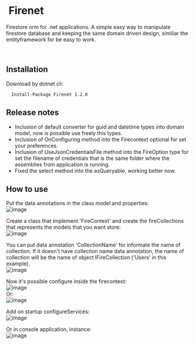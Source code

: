 </br>
 
# &nbsp;Firenet
 
Firestore orm for .net applications. A simple easy way to manipulate firestore database and keeping the same domain driven design, similiar the entityframework for be easy to work. 

</br>

## Installation
Download by dotnet cli:  

```   
  Install-Package Firenet 1.2.0
```
## Release notes
- Inclusion of default converter for guid and datetime types into domain model, now is possible use freely this types.
- Inclusion of OnConfiguring method into the Firecontext optional for set your preferences.
- Inclusion of UseJsonCredentialsFile method into the FireOption type for set the filename of credentials that is the same folder where the assemblies from application is running.
- Fixed the select method into the asQueryable, working better now.

## How to use
Put the data annotations in the class model and properties:  
![image](https://user-images.githubusercontent.com/30809620/120728408-3a39f900-c4b3-11eb-93c9-05eb8607b59d.png)

Create a class that implement 'FireContext' and create the fireCollections that represents the models that you want store:  
![image](https://user-images.githubusercontent.com/30809620/133532334-30caada3-b63e-48f2-a7f8-7c6a45de5a89.png)  

You can put data annotation 'CollectionName' for informate the name of collection. If it doesn't have collection name data annotation, the name of collection will be the name of object IFireCollection ('Users' in this example).  
![image](https://user-images.githubusercontent.com/30809620/120899679-4df67400-c607-11eb-932b-b6588bc39002.png)

Now it's possible configure inside the firecontext:  
![image](https://user-images.githubusercontent.com/30809620/133533668-e07e8d47-ba32-4fc6-9010-b5557eb57758.png)  
Or:  
![image](https://user-images.githubusercontent.com/30809620/133532966-379913f6-c436-4ce3-908a-3f36ad00cf7a.png)  

Add on startup configureServices:  
![image](https://user-images.githubusercontent.com/30809620/120727866-feeafa80-c4b1-11eb-8e81-b4feab63224f.png) 

Or in console application, instance:  
![image](https://user-images.githubusercontent.com/30809620/133533547-0e56eadd-8af4-4859-a26d-1a68ab32ad35.png)  

